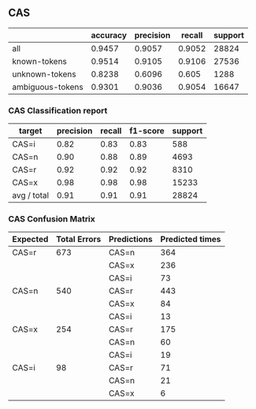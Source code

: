 
## CAS

|                  | accuracy | precision | recall | support |
|------------------|----------|-----------|--------|---------|
| all              | 0.9457   | 0.9057    | 0.9052 | 28824   |
| known-tokens     | 0.9514   | 0.9105    | 0.9106 | 27536   |
| unknown-tokens   | 0.8238   | 0.6096    | 0.605  | 1288    |
| ambiguous-tokens | 0.9301   | 0.9036    | 0.9054 | 16647   |


### CAS Classification report

| target      | precision | recall | f1-score | support |
|-------------|-----------|--------|----------|---------|
| CAS=i       | 0.82      | 0.83   | 0.83     | 588     |
| CAS=n       | 0.90      | 0.88   | 0.89     | 4693    |
| CAS=r       | 0.92      | 0.92   | 0.92     | 8310    |
| CAS=x       | 0.98      | 0.98   | 0.98     | 15233   |
| avg / total | 0.91      | 0.91   | 0.91     | 28824   |

### CAS Confusion Matrix

| Expected | Total Errors | Predictions | Predicted times |
|----------|--------------|-------------|-----------------|
| CAS=r    | 673          | CAS=n       | 364             |
|          |              | CAS=x       | 236             |
|          |              | CAS=i       | 73              |
| CAS=n    | 540          | CAS=r       | 443             |
|          |              | CAS=x       | 84              |
|          |              | CAS=i       | 13              |
| CAS=x    | 254          | CAS=r       | 175             |
|          |              | CAS=n       | 60              |
|          |              | CAS=i       | 19              |
| CAS=i    | 98           | CAS=r       | 71              |
|          |              | CAS=n       | 21              |
|          |              | CAS=x       | 6               |
